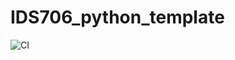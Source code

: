 # IDS706_python_template

![CI](https://github.com/treychase/IDS706_python_template/actions/workflows/main.yml/badge.svg)
